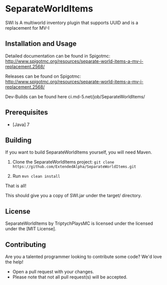# SeparateWorldItems
SWI Is A multiworld inventory plugin that supports UUID and is a replacement for MV-I

## Installation and Usage

Detailed documentation can be found in Spigotmc: http://www.spigotmc.org/resources/separate-world-items-a-mv-i-replacement.2568/

Releases can be found on Spigotmc: http://www.spigotmc.org/resources/separate-world-items-a-mv-i-replacement.2568/

Dev-Builds can be found here ci.md-5.net/job/SeparateWorldItems/

## Prerequisites
* [Java] 7

## Building

If you want to build SeparateWorldItems yourself, you will need Maven.

1) Clone the SeparateWorldItems project: ```git clone https://github.com/ExtendedAlpha/SeparateWorldItems.git```

2) Run ```mvn clean install```

That is all!

This should give you a copy of SWI.jar under the target/ directory.

## License

SeparateWorldItems by TriptychPlaysMC is licensed under the licensed under the [MIT License].

## Contributing
Are you a talented programmer looking to contribute some code? We'd love the help!
* Open a pull request with your changes.
* Please note that not all pull request(s) will be accepted.
